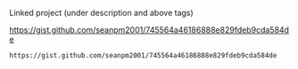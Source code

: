 

Linked project (under description and above tags)

https://gist.github.com/seanpm2001/745564a46186888e829fdeb9cda584de

```
https://gist.github.com/seanpm2001/745564a46186888e829fdeb9cda584de
```
